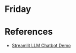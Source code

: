 # Friday

# References
- [Streamlit LLM Chatbot Demo](https://docs.streamlit.io/knowledge-base/tutorials/llm-quickstart)
